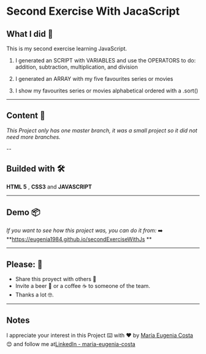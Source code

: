 # Second Exercise With JacaScript

## What I did 🚀

This is my second exercise learning JavaScript. <br/>

1. I generated an SCRIPT with VARIABLES and use the OPERATORS to do: addition, subtraction,  multiplication, and division <br/>

2. I generated an ARRAY with my five favourites series or movies <br/>

3. I show my favourites series or movies alphabetical ordered with a .sort()

---

## Content 🚀

_This Project only has one master branch, it was a small project so it did not need more branches._

--

## Builded with 🛠️

**HTML 5** ,  **CSS3** and **JAVASCRIPT** 

---

## Demo 📦

_If you want to see how this project was, you can do it from:_
:arrow_right: **https://eugenia1984.github.io/secondExerciseWithJs **

---

## Please: 🎁

* Share this proyect with others 📢
* Invite a beer 🍺 or a coffee ☕  to someone of the team. 
* Thanks a lot 🤓.

---

## Notes

I appreciate your interest in this Project ⌨️ with ❤️ by [María Eugenia Costa](https://github.com/eugenia1984) 😊 and follow me at[LinkedIn - maria-eugenia-costa](https://www.linkedin.com/in/maria-eugenia-costa/)

